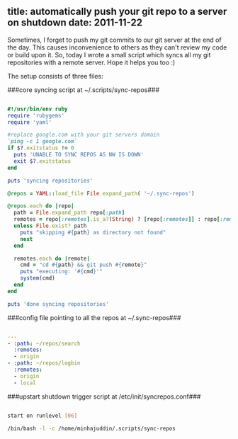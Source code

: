 title: automatically push your git repo to a server on shutdown
date: 2011-11-22
---

Sometimes, I forget to push my git commits to our git server at the end of the day.
This causes inconvenience to others as they can't review my code or build upon
it. So, today I wrote a small script which syncs all my git repositories with a
remote server. Hope it helps you too :)

The setup consists of three files:

###core syncing script at ~/.scripts/sync-repos###

~~~ruby

#!/usr/bin/env ruby
require 'rubygems'
require 'yaml'

#replace google.com with your git servers domain
`ping -c 1 google.com`
if $?.exitstatus != 0
  puts 'UNABLE TO SYNC REPOS AS NW IS DOWN'
  exit $?.exitstatus
end

puts 'syncing repositories'

@repos = YAML::load_file File.expand_path( '~/.sync-repos')

@repos.each do |repo|
  path = File.expand_path repo[:path]
  remotes = repo[:remotes].is_a?(String) ? [repo[:remotes]] : repo[:remotes]
  unless File.exist? path
    puts "skipping #{path} as directory not found"
    next
  end

  remotes.each do |remote|
    cmd = "cd #{path} && git push #{remote}"
    puts "executing: '#{cmd}'"
    system(cmd)
  end
end

puts 'done syncing repositories'

~~~


###config file pointing to all the repos at ~/.sync-repos###

~~~yaml

---
- :path: ~/repos/search
  :remotes:
  - origin
- :path: ~/repos/logbin
  :remotes:
  - origin
  - local

~~~


###upstart shutdown trigger script at /etc/init/syncrepos.conf###

~~~sh

start on runlevel [06]

/bin/bash -l -c /home/minhajuddin/.scripts/sync-repos

~~~

